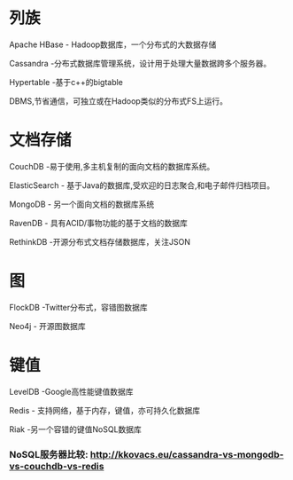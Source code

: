 # 列族Apache HBase - Hadoop数据库，一个分布式的大数据存储Cassandra -分布式数据库管理系统，设计用于处理大量数据跨多个服务器。Hypertable -基于c++的bigtable DBMS,节省通信，可独立或在Hadoop类似的分布式FS上运行。# 文档存储CouchDB -易于使用,多主机复制的面向文档的数据库系统。ElasticSearch - 基于Java的数据库,受欢迎的日志聚合,和电子邮件归档项目。MongoDB - 另一个面向文档的数据库系统RavenDB - 具有ACID/事物功能的基于文档的数据库RethinkDB -开源分布式文档存储数据库，关注JSON# 图FlockDB -Twitter分布式，容错图数据库Neo4j - 开源图数据库 # 键值LevelDB -Google高性能键值数据库Redis - 支持网络，基于内存，键值，亦可持久化数据库Riak -另一个容错的键值NoSQL数据库### NoSQL服务器比较: http://kkovacs.eu/cassandra-vs-mongodb-vs-couchdb-vs-redis
